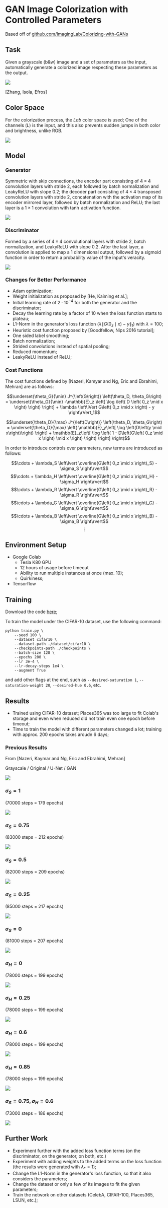 # GAN Image Colorization with Controlled Parameters

Based off of [github.com/ImagingLab/Colorizing-with-GANs](https://github.com/ImagingLab/Colorizing-with-GANs)

## Task

Given a grayscale (b&w) image and a set of parameters as the input, automatically generate a colorized image respecting these parameters as the output.

![](zhang_colorization_example_cropped.jpg)

[Zhang, Isola, Efros]

## Color Space

For the colorization process, the $Lab$ color space is used; One of the channels ($L$) is the input, and this also prevents sudden jumps in both color and brightness, unlike RGB.

![](cifar10_saturation0_17000_colorjump.png)

## Model

### Generator

Symmetric with skip connections, the encoder part consisting of $4 \times 4$ convolution layers with stride $2$, each followed by batch normalization and LeakyReLU with slope $0.2$; the decoder part consisting of $4 \times 4$ transposed convolution layers with stride $2$, concatenation with the activation map of its encoder mirrored layer, followed by batch normalization and ReLU; the last layer is a $1 \times 1$ convolution with $\tanh$ activation function.

![](generator.png)

### Discriminator

Formed by a series of $4 \times 4$ convolutional layers with stride $2$, batch normalization, and LeakyReLU with slope $0.2$. After the last layer, a convolution is applied to map a $1$ dimensional output, followed by a sigmoid function in order to return a probability value of the input's veracity.

![](discriminator.png)

### Changes for Better Performance

 - Adam optimization;
 - Weight initialization as proposed by [He, Kaiming et al.];
 - Initial learning rate of $2 \cdot 10^{-4}$ for both the generator and the discriminator;
 - Decay the learning rate by a factor of $10$ when the loss function starts to plateau;
 - L1-Norm in the generator's loss function ($\lambda \left\lVert G\left( 0_z \mid x \right) - y \right\rVert_1$) with $\lambda = 100$;
 - Heuristic cost function proposed by [Goodfellow, Nips 2016 tutorial];
 - One sided label smoothing;
 - Batch normalization;
 - Strided convolutions instead of spatial pooling;
 - Reduced momentum;
 - LeakyReLU instead of ReLU;

### Cost Functions

The cost functions defined by [Nazeri, Kamyar and Ng, Eric and Ebrahimi, Mehran] are as follows:

$$\underset{\theta_G}{\min} J^{\left(G\right)} \left(\theta_D, \theta_G\right) = \underset{\theta_G}{\min} -\mathbb{E}_z \left[ \log \left( D \left( 0_z \mid x \right) \right) \right] + \lambda \left\lVert G\left( 0_z \mid x \right) - y \right\rVert_1$$

$$\underset{\theta_D}{\max} J^{\left(D\right)} \left(\theta_D, \theta_G\right) = \underset{\theta_D}{\max} \left( \mathbb{E}_y\left[ \log \left(D\left(y \mid x\right)\right) \right] + \mathbb{E}_z\left[ \log \left( 1 - D\left(G\left( 0_z \mid x \right) \mid x \right) \right) \right] \right)$$

In order to introduce controls over parameters, new terms are introduced as follows:

$$\cdots + \lambda_S \left\lvert \overline{G\left( 0_z \mid x \right)_S} - \sigma_S \right\rvert$$
$$\cdots + \lambda_H \left\lvert \overline{G\left( 0_z \mid x \right)_H} - \sigma_H \right\rvert$$
$$\cdots + \lambda_R \left\lvert \overline{G\left( 0_z \mid x \right)_R} - \sigma_R \right\rvert$$
$$\cdots + \lambda_G \left\lvert \overline{G\left( 0_z \mid x \right)_G} - \sigma_G \right\rvert$$
$$\cdots + \lambda_B \left\lvert \overline{G\left( 0_z \mid x \right)_B} - \sigma_B \right\rvert$$
$$\vdots$$

## Environment Setup

 * Google Colab
   - Tesla K80 GPU
   - 12 hours of usage before timeout
   - Ability to run multiple instances at once (max. 10);
   - Quirkiness;
 * Tensorflow

## Training

Download the code [here](https://github.com/dccsillag/dccsillag.github.io/tree/master/projects/GAN-Image-Colorization-with-Controlled-Parameters/Code);

To train the model under the CIFAR-10 dataset, use the following command:

```
python train.py \
    --seed 100 \
    --dataset cifar10 \
    --dataset-path ./dataset/cifar10 \
    --checkpoints-path ./checkpoints \
    --batch-size 128 \
    --epochs 200 \
    --lr 3e-4 \
    --lr-decay-steps 1e4 \
    --augment True
```

and add other flags at the end, such as `--desired-saturation 1`, `--saturation-weight 20`, `--desired-hue 0.6`, etc.

## Results

 - Trained using CIFAR-10 dataset; Places365 was too large to fit Colab's storage and even when reduced did not train even one epoch before timeout;
 - Time to train the model with different parameters changed a lot; training with approx. 200 epochs takes aroudn 6 days;

### Previous Results

From [Nazeri, Kaymar and Ng, Eric and Ebrahimi, Mehran]

Grayscale / Original / U-Net / GAN

![](nazeri_cifar10_cropped.png)

### $\sigma_S = 1$

(70000 steps = 179 epochs)

![](cifar10_saturation1_70000.png)

### $\sigma_S = 0.75$

(83000 steps = 212 epochs)

![](cifar10_saturation0.75_83000.png)

### $\sigma_S = 0.5$

(82000 steps = 209 epochs)

![](cifar10_saturation0.5_82000.png)

### $\sigma_S = 0.25$

(85000 steps = 217 epochs)

![](cifar10_saturation0.25_85000.png)

### $\sigma_S = 0$

(81000 steps = 207 epochs)

![](cifar10_saturation0_81000.png)

### $\sigma_H = 0$

(78000 steps = 199 epochs)

![](cifar10_hue0_78000.png)

### $\sigma_H = 0.25$

(78000 steps = 199 epochs)

![](cifar10_hue0.25_78000.png)

### $\sigma_H = 0.6$

(78000 steps = 199 epochs)

![](cifar10_hue0.6_78000.png)

### $\sigma_H = 0.85$

(78000 steps = 199 epochs)

![](cifar10_hue0.85_78000.png)

### $\sigma_S = 0.75, \sigma_H = 0.6$

(73000 steps = 186 epochs)

![](cifar10_saturation0.75_hue0.6_73000.png)

## Further Work

 - Experiment further with the added loss function terms (on the discriminator, on the generator, on both, etc.)
 - Experiment with adding weights to the added terms on the loss function (the results were generated with $\lambda_\ast = 1$);
 - Change the L1-Norm in the generator's loss function, so that it also considers the parameters;
 - Change the dataset or only a few of its images to fit the given parameters;
 - Train the network on other datasets (CelebA, CIFAR-100, Places365, LSUN, etc.);
